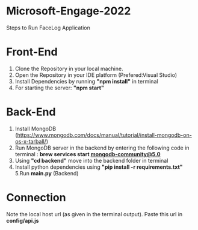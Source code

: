 # Microsoft-Engage-2022
Steps to Run FaceLog Application
# Front-End
1. Clone the Repository in your local machine.
2. Open the Repository in your IDE platform (Prefered:Visual Studio)
3. Install Dependencies by running **"npm install"** in terminal
4. For starting the server: **"npm start"**
# Back-End
1. Install MongoDB (https://www.mongodb.com/docs/manual/tutorial/install-mongodb-on-os-x-tarball/) 
2. Run MongoDB server in the backend by entering the following code in terminal :
**brew services start mongodb-community@5.0**
3. Using **"cd backend"** move into the backend folder in terminal
4. Install python dependencies using **"pip install -r requirements.txt"**
5.Run **main.py** (Backend)
# Connection
Note the local host url (as given in the terminal output). Paste this url in **config/api.js**
